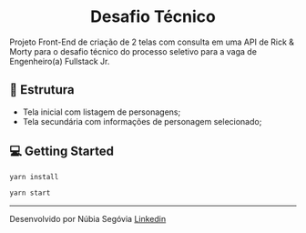 <h1 align="center">Desafio Técnico</h1>

Projeto Front-End de criação de 2 telas com consulta em uma API de Rick & Morty para o desafio técnico do processo seletivo para a vaga de Engenheiro(a) Fullstack Jr.


## 📝 Estrutura

- Tela inicial com listagem de personagens;
- Tela secundária com informações de personagem selecionado;

## 💻 Getting Started

```bash
yarn install
```
```bash
yarn start
```


---

Desenvolvido por Núbia Segóvia 
[Linkedin](https://www.linkedin.com/in/nubiasegovia/)

